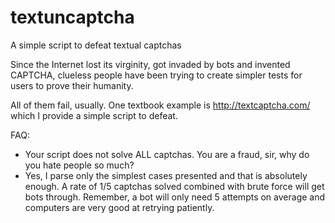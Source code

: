 # textuncaptcha
A simple script to defeat textual captchas

Since the Internet lost its virginity, got invaded by bots and invented CAPTCHA,
clueless people have been trying to create simpler tests for users to prove their humanity.

All of them fail, usually. One textbook example is http://textcaptcha.com/ which I provide a simple
script to defeat.

FAQ:
- Your script does not solve ALL captchas. You are a fraud, sir, why do you hate people so much?
- Yes, I parse only the simplest cases presented and that is absolutely enough. A rate of 1/5 captchas solved
combined with brute force will get bots through. Remember, a bot will only need 5 attempts on average and computers
are very good at retrying patiently.
